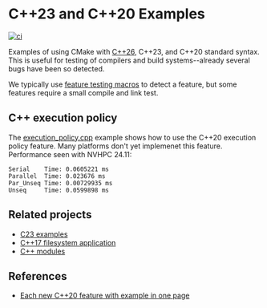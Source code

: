 # C++23 and C++20 Examples

[![ci](https://github.com/scivision/Cpp23-examples/actions/workflows/cmake.yml/badge.svg)](https://github.com/scivision/Cpp23-examples/actions/workflows/cmake.yml)

Examples of using CMake with
[C++26](https://en.cppreference.com/w/cpp/26),
C++23, and C++20 standard syntax.
This is useful for testing of compilers and build systems--already several bugs have been so detected.

We typically use
[feature testing macros](https://en.cppreference.com/w/cpp/feature_test)
to detect a feature, but some features require a small compile and link test.

## C++ execution policy

The
[execution_policy.cpp](./cpp20/execution_policy.cpp)
example shows how to use the C++20 execution policy feature.
Many platforms don't yet implemenet this feature.
Performance seen with NVHPC 24.11:

```
Serial    Time: 0.0605221 ms
Parallel  Time: 0.023676 ms
Par_Unseq Time: 0.00729935 ms
Unseq     Time: 0.0599898 ms
```

## Related projects

* [C23 examples](https://github.com/scivision/C23-examples)
* [C++17 filesystem application](https://github.com/scivision/fortran-filesystem)
* [C++ modules](https://github.com/scivision/CppModules)

## References

* [Each new C++20 feature with example in one page](https://oleksandrkvl.github.io/2021/04/02/cpp-20-overview.html)
